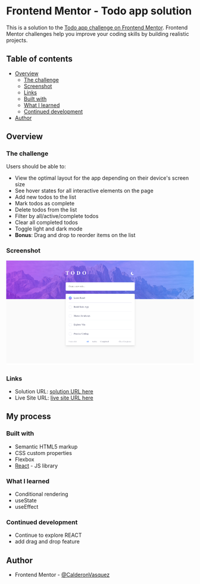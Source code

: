 # Frontend Mentor - Todo app solution

This is a solution to the [Todo app challenge on Frontend Mentor](https://www.frontendmentor.io/challenges/todo-app-Su1_KokOW). Frontend Mentor challenges help you improve your coding skills by building realistic projects.

## Table of contents

- [Overview](#overview)
  - [The challenge](#the-challenge)
  - [Screenshot](#screenshot)
  - [Links](#links)
  - [Built with](#built-with)
  - [What I learned](#what-i-learned)
  - [Continued development](#continued-development)
- [Author](#author)

## Overview

### The challenge

Users should be able to:

- View the optimal layout for the app depending on their device's screen size
- See hover states for all interactive elements on the page
- Add new todos to the list
- Mark todos as complete
- Delete todos from the list
- Filter by all/active/complete todos
- Clear all completed todos
- Toggle light and dark mode
- **Bonus**: Drag and drop to reorder items on the list

### Screenshot

![Todo App screeshot](images/Screenshot-ttb-FE.png)

### Links

- Solution URL: [solution URL here](https://www.frontendmentor.io/challenges/todo-app-Su1_KokOW/solutions/new)
- Live Site URL: [live site URL here](https://ttb-app-fe.netlify.app/)

## My process

### Built with

- Semantic HTML5 markup
- CSS custom properties
- Flexbox
- [React](https://reactjs.org/) - JS library

### What I learned

- Conditional rendering
- useState
- useEffect

### Continued development

- Continue to explore REACT
- add drag and drop feature

## Author

- Frontend Mentor - [@CalderonVasquez](https://www.frontendmentor.io/profile/CalderonVasquez)

